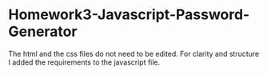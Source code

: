 # Homework3-Javascript-Password-Generator
The html and the css files do not need to be edited. 
For clarity and structure I added the requirements to the javascript file.